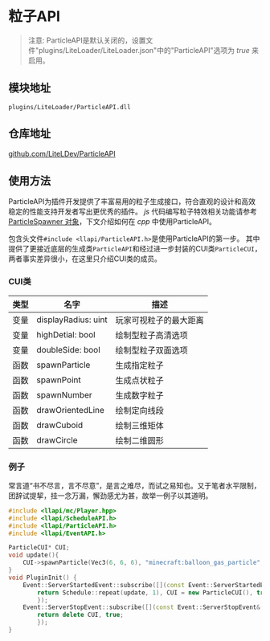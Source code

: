 
# 粒子API

> 注意: ParticleAPI是默认关闭的，设置文件"plugins/LiteLoader/LiteLoader.json"中的"ParticleAPI"选项为 $true$ 来启用。

## 模块地址

`plugins/LiteLoader/ParticleAPI.dll`

## 仓库地址

[github.com/LiteLDev/ParticleAPI](https://github.com/LiteLDev/ParticleAPI)

## 使用方法

ParticleAPI为插件开发提供了丰富易用的粒子生成接口，符合直观的设计和高效稳定的性能支持开发者写出更优秀的插件。
 $js$ 代码编写粒子特效相关功能请参考[ParticleSpawner 对象](../LLSEPluginDevelopment/GameAPI/Particle)，下文介绍如何在 $cpp$ 中使用ParticleAPI。

包含头文件`#include <llapi/ParticleAPI.h>`是使用ParticleAPI的第一步。
其中提供了更接近底层的生成类`ParticleAPI`和经过进一步封装的CUI类`ParticleCUI`，两者事实差异很小，在这里只介绍CUI类的成员。

### CUI类
| 类型 | 名字 | 描述 |
| --- | --- | --- |
| 变量 | displayRadius: uint | 玩家可视粒子的最大距离 |
| 变量 | highDetial: bool | 绘制型粒子高清选项 |
| 变量 | doubleSide: bool | 绘制型粒子双面选项 |
| 函数 | spawnParticle | 生成指定粒子 |
| 函数 | spawnPoint | 生成点状粒子 |
| 函数 | spawnNumber | 生成数字粒子 |
| 函数 | drawOrientedLine | 绘制定向线段 |
| 函数 | drawCuboid | 绘制三维矩体 |
| 函数 | drawCircle | 绘制二维圆形 |

### 例子

常言道“书不尽言，言不尽意”，是言之难尽，而试之易知也。又于笔者水平限制，团辞试提挈，挂一念万漏，懈劲感尤为甚，故举一例子以其道明。

```cpp
#include <llapi/mc/Player.hpp>
#include <llapi/ScheduleAPI.h>
#include <llapi/ParticleAPI.h>
#include <llapi/EventAPI.h>

ParticleCUI* CUI;
void update(){
    CUI->spawnParticle(Vec3(6, 6, 6), "minecraft:balloon_gas_particle", 0);
}
void PluginInit() {
	Event::ServerStartedEvent::subscribe([](const Event::ServerStartedEvent& ev) {
		return Schedule::repeat(update, 1), CUI = new ParticleCUI(), true;
		});
	Event::ServerStopEvent::subscribe([](const Event::ServerStopEvent& ev) {
		return delete CUI, true;
		});
}
```
